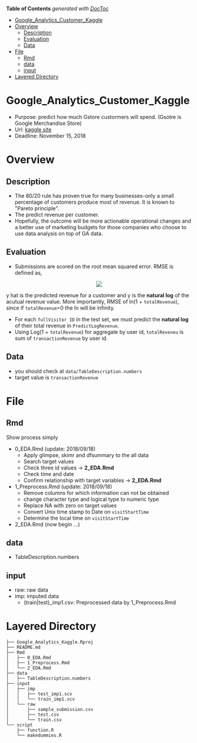 <!-- START doctoc generated TOC please keep comment here to allow auto update -->
<!-- DON'T EDIT THIS SECTION, INSTEAD RE-RUN doctoc TO UPDATE -->
**Table of Contents**  *generated with [DocToc](https://github.com/thlorenz/doctoc)*

- [Google_Analytics_Customer_Kaggle](#google_analytics_customer_kaggle)
- [Overview](#overview)
  - [Description](#description)
  - [Evaluation](#evaluation)
  - [Data](#data)
- [File](#file)
  - [Rmd](#rmd)
  - [data](#data)
  - [input](#input)
- [Layered Directory](#layered-directory)

<!-- END doctoc generated TOC please keep comment here to allow auto update -->

# Google_Analytics_Customer_Kaggle

- Purpose: predict how much Gstore custormers will spend. (Gsotre is Google Merchandise Store)
- Url: [kaggle site](https://www.kaggle.com/c/google-analytics-customer-revenue-prediction)
- Deadline: November 15, 2018

# Overview

## Description

- The 80/20 rule has proven true for many businesses-only a small percentage of customers produce most of revenue. It is known to "Pareto principle".
- The predict revenue per customer.
- Hopefully, the outcome will be more actionable operational changes and a better use of marketing budgets for those companies who choose to use data analysis on top of GA data.

## Evaluation

- Submissions are scored on the root mean squared error. RMSE is defined as, 

<div align="center">
<img src="https://latex.codecogs.com/gif.latex?\mbox{RMSE}&space;=&space;\sqrt{\frac{1}{n}&space;\sum^n_{i=1}&space;(y_i&space;-&space;\hat{y}_i)^2&space;}," />
</div>

y hat is the predicted revenue for a customer and y is the **natural log** of the acutual revenue value. More importantly, RMSE of ln(1 + `totalRevenue`), since if `totalRevenue`=0 the ln will be infinity.

- For each `fullVisitor ID` in the test set, we must predict the **natural log** of their total revenue in `PredictLogRevenue`.
- Using Log(1 + `totalRevenue`) for aggregate by user id, `totalReveneu` is sum of `transactionRevenue` by user id.

## Data 

- you should check at `data/TableDescription.numbers`
- target value is `transactionRevenue`

# File

## Rmd

Show process simply

- 0_EDA.Rmd (update: 2018/09/18)
    - Apply glimpse, skimr and dfsummary to the all data
    - Search target values
    - Check three id values -> **2_EDA.Rmd**
    - Check time and date
    - Confirm relationship with target variables -> **2_EDA.Rmd** 
- 1_Preprocess.Rmd (update: 2018/09/18)
    - Remove columns for which information can not be obtained
    - change character type and logical type to numeric type
    - Replace NA with zero on target values
    - Convert Unix time stamp to Date on `visitStartTime`
    - Determine the local time on `visitStartTime`
- 2_EDA.Rmd (now begin ...)

## data

- TableDescription.numbers

## input

- raw: raw data
- imp: imputed data
    - {train|test}_imp1.csv: Preprocessed data by 1_Preprocess.Rmd 

# Layered Directory

```
├── Google_Analytics_Kaggle.Rproj
├── README.md
├── Rmd
│   ├── 0_EDA.Rmd
│   ├── 1_Preprocess.Rmd
│   └── 2_EDA.Rmd
├── data
│   ├── TableDescription.numbers
├── input
│   ├── imp
│   │   ├── test_imp1.scv
│   │   └── train_imp1.scv
│   └── raw
│       ├── sample_submission.csv
│       ├── test.csv
│       └── train.csv
└── script
    ├── function.R
    └── makedummies.R

```
